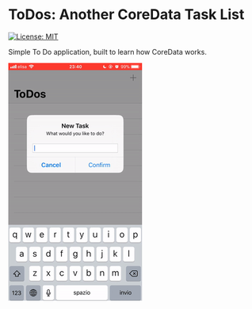 # ToDos: Another CoreData Task List

[![License: MIT](https://img.shields.io/badge/License-MIT-yellow.svg)](https://opensource.org/licenses/MIT)

Simple To Do application, built to learn how CoreData works.

![](README/AppAnimation.gif)
